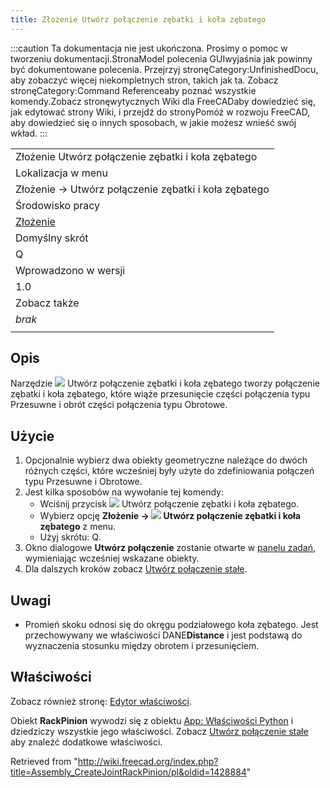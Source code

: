 ```yaml
---
title: Złożenie Utwórz połączenie zębatki i koła zębatego
---
```

:::caution
Ta dokumentacja nie jest ukończona. Prosimy o pomoc w tworzeniu dokumentacji.StronaModel polecenia GUIwyjaśnia jak powinny być dokumentowane polecenia. Przejrzyj stronęCategory:UnfinishedDocu, aby zobaczyć więcej niekompletnych stron, takich jak ta. Zobacz stronęCategory:Command Referenceaby poznać wszystkie komendy.Zobacz stronęwytycznych Wiki dla FreeCADaby dowiedzieć się, jak edytować strony Wiki, i przejdź do stronyPomóż w rozwoju FreeCAD, aby dowiedzieć się o innych sposobach, w jakie możesz wnieść swój wkład.
:::

|  |
| --- |
| Złożenie Utwórz połączenie zębatki i koła zębatego |
| Lokalizacja w menu |
| Złożenie → Utwórz połączenie zębatki i koła zębatego |
| Środowisko pracy |
| [Złożenie](/Assembly_Workbench/pl "Assembly Workbench/pl") |
| Domyślny skrót |
| Q |
| Wprowadzono w wersji |
| 1.0 |
| Zobacz także |
| *brak* |
|  |

## Opis

Narzędzie ![](/images/Assembly_CreateJointRackPinion.svg) Utwórz połączenie zębatki i koła zębatego tworzy połączenie zębatki i koła zębatego, które wiąże przesunięcie części połączenia typu Przesuwne i obrót części połączenia typu Obrotowe.

## Użycie

1. Opcjonalnie wybierz dwa obiekty geometryczne należące do dwóch różnych części, które wcześniej były użyte do zdefiniowania połączeń typu Przesuwne i Obrotowe.
2. Jest kilka sposobów na wywołanie tej komendy:
   * Wciśnij przycisk ![](/images/Assembly_CreateJointRackPinion.svg) Utwórz połączenie zębatki i koła zębatego.
   * Wybierz opcję **Złożenie → ![](/images/Assembly_CreateJointRackPinion.svg) Utwórz połączenie zębatki i koła zębatego** z menu.
   * Użyj skrótu: Q.
3. Okno dialogowe **Utwórz połączenie** zostanie otwarte w [panelu zadań](/Task_panel/pl "Task panel/pl"), wymieniając wcześniej wskazane obiekty.
4. Dla dalszych kroków zobacz [Utwórz połączenie stałe](/Assembly_CreateJointFixed/pl#Użycie "Assembly CreateJointFixed/pl").

## Uwagi

* Promień skoku odnosi się do okręgu podziałowego koła zębatego. Jest przechowywany we właściwości DANE**Distance** i jest podstawą do wyznaczenia stosunku między obrotem i przesunięciem.

## Właściwości

Zobacz również stronę: [Edytor właściwości](/Property_editor/pl "Property editor/pl").

Obiekt **RackPinion** wywodzi się z obiektu [App: Właściwości Python](/App_FeaturePython/pl "App FeaturePython/pl") i dziedziczy wszystkie jego właściwości. Zobacz [Utwórz połączenie stałe](/Assembly_CreateJointFixed/pl#Właściwości "Assembly CreateJointFixed/pl") aby znaleźć dodatkowe właściwości.

Retrieved from "<http://wiki.freecad.org/index.php?title=Assembly_CreateJointRackPinion/pl&oldid=1428884>"
